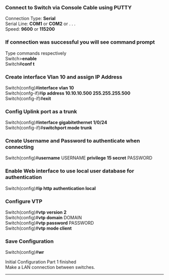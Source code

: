 ### Connect to Switch via Console Cable using PUTTY
Connection Type: **Serial**<br>
Serial Line: **COM1** or **COM2** or . . .<br>
Speed: **9600** or **115200**<br>


### If connection was successful you will see command prompt<br>
Type commands respectively<br>
Switch>**enable**<br>
Switch#**conf t**<br>



### Create interface Vlan 10 and assign IP Address
Switch(config)#**interface vlan 10**<br>
Switch(confg-if)#**ip address 10.10.10.500 255.255.255.500**<br>
Switch(config-if)#**exit**


### Config Uplink port as a trunk
Switch(config)#**interface gigabitethernet 1/0/24**<br>
Switch(config-if)#**switchport mode trunk**

### Create Username and Password to authenticate when connecting
Switch(config)#**username** USERNAME **privilege 15 secret** PASSWORD

### Enable Web interface to use local user database for authentication
Switch(config)#**ip http authentication local**

### Configure VTP
Switch(config)#**vtp version 2**<br>
Switch(config)#**vtp domain** DOMAIN <br>
Switch(config)#**vtp password** PASSWORD <br>
Switch(config)#**vtp mode client**<br>

### Save Configuration
Switch(config)#**wr**


Initial Configuration Part 1 finished <br>
Make a LAN connection between switches.
***
